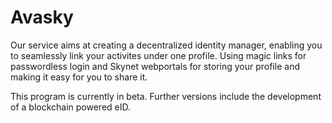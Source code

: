 # Avasky

Our service aims at creating a decentralized identity manager, enabling you to seamlessly link your activites under one profile. Using magic links for passwordless login and Skynet webportals for storing your profile and making it easy for you to share it.

This program is currently in beta. Further versions include the development of a blockchain powered eID.
